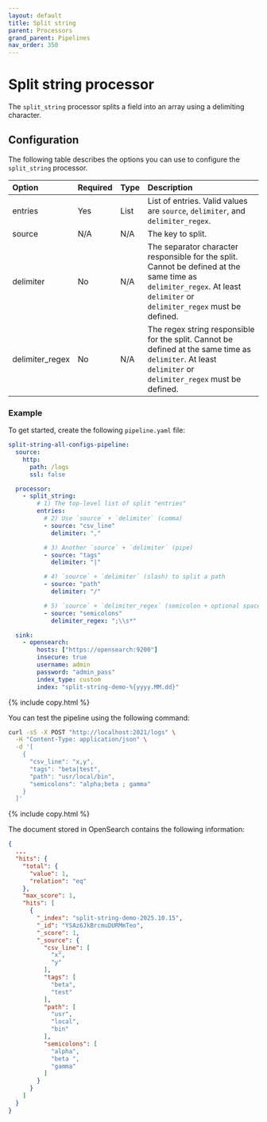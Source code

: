 ```yaml
---
layout: default
title: Split string
parent: Processors
grand_parent: Pipelines
nav_order: 350
---
```


# Split string processor


The `split_string` processor splits a field into an array using a delimiting character. 

## Configuration

The following table describes the options you can use to configure the `split_string` processor.

<!--
This table is autogenerated. Do not edit it.
- name: split_string
- pluginType: processor
- source: https://github.com/opensearch-project/data-prepper/blob/c4455a7785bc2da4358067c217be7085e0bc8d0f/data-prepper-plugins/mutate-string-processors/src/main/java/org/opensearch/dataprepper/plugins/processor/mutatestring/SplitStringProcessorConfig.java
-->

Option | Required | Type | Description
:--- | :--- | :--- | :---
entries | Yes | List | List of entries. Valid values are `source`, `delimiter`, and `delimiter_regex`.
source | N/A | N/A | The key to split.
delimiter | No | N/A | The separator character responsible for the split. Cannot be defined at the same time as `delimiter_regex`. At least `delimiter` or `delimiter_regex` must be defined.
delimiter_regex | No | N/A | The regex string responsible for the split. Cannot be defined at the same time as `delimiter`. At least `delimiter` or `delimiter_regex` must be defined.

### Example

To get started, create the following `pipeline.yaml` file:

```yaml
split-string-all-configs-pipeline:
  source:
    http:
      path: /logs
      ssl: false

  processor:
    - split_string:
        # 1) The top-level list of split "entries"
        entries:
          # 2) Use `source` + `delimiter` (comma)
          - source: "csv_line"
            delimiter: ","

          # 3) Another `source` + `delimiter` (pipe)
          - source: "tags"
            delimiter: "|"

          # 4) `source` + `delimiter` (slash) to split a path
          - source: "path"
            delimiter: "/"

          # 5) `source` + `delimiter_regex` (semicolon + optional spaces)
          - source: "semicolons"
            delimiter_regex: ";\\s*"

  sink:
    - opensearch:
        hosts: ["https://opensearch:9200"]
        insecure: true
        username: admin
        password: "admin_pass"
        index_type: custom
        index: "split-string-demo-%{yyyy.MM.dd}"

```
{% include copy.html %}

You can test the pipeline using the following command:

```bash
curl -sS -X POST "http://localhost:2021/logs" \
  -H "Content-Type: application/json" \
  -d '[
    {
      "csv_line": "x,y",
      "tags": "beta|test",
      "path": "usr/local/bin",
      "semicolons": "alpha;beta ; gamma"
    }
  ]'
```
{% include copy.html %}

The document stored in OpenSearch contains the following information:

```json
{
  ...
  "hits": {
    "total": {
      "value": 1,
      "relation": "eq"
    },
    "max_score": 1,
    "hits": [
      {
        "_index": "split-string-demo-2025.10.15",
        "_id": "YSAz6JkBrcmuDURMmTeo",
        "_score": 1,
        "_source": {
          "csv_line": [
            "x",
            "y"
          ],
          "tags": [
            "beta",
            "test"
          ],
          "path": [
            "usr",
            "local",
            "bin"
          ],
          "semicolons": [
            "alpha",
            "beta ",
            "gamma"
          ]
        }
      }
    ]
  }
}
```